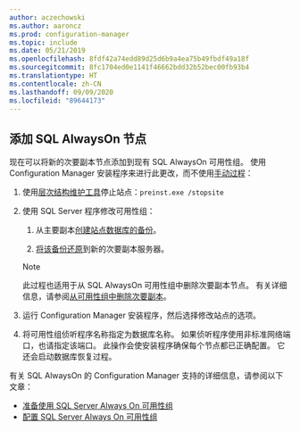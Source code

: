 ```yaml
---
author: aczechowski
ms.author: aaroncz
ms.prod: configuration-manager
ms.topic: include
ms.date: 05/21/2019
ms.openlocfilehash: 8fdf42a74edd89d25d6b9a4ea75b49fbdf49a18f
ms.sourcegitcommit: 8fc1704ed0e1141f46662bdd32b52bec00fb93b4
ms.translationtype: HT
ms.contentlocale: zh-CN
ms.lasthandoff: 09/09/2020
ms.locfileid: "89644173"
---
```

## <a name="add-a-sql-alwayson-node"></a><a name="bkmk_sqlao"></a> 添加 SQL AlwaysOn 节点

<!--3127336-->

现在可以将新的次要副本节点添加到现有 SQL AlwaysOn 可用性组。 使用 Configuration Manager 安装程序来进行此更改，而不使用[手动过程](../../../../servers/deploy/configure/configure-aoag.md#bkmk_sync)：

1. 使用[层次结构维护工具](../../../../servers/manage/hierarchy-maintenance-tool-preinst.exe.md)停止站点：`preinst.exe /stopsite`

1. 使用 SQL Server 程序修改可用性组：

    1. 从主要副本[创建站点数据库的备份](/sql/relational-databases/backup-restore/create-a-full-database-backup-sql-server)。

    1. [将该备份还原](/sql/relational-databases/backup-restore/restore-a-database-backup-using-ssms)到新的次要副本服务器。

    > [!Note]  
    > 此过程也适用于从 SQL AlwaysOn 可用性组中删除次要副本节点。 有关详细信息，请参阅[从可用性组中删除次要副本](/sql/database-engine/availability-groups/windows/remove-a-secondary-replica-from-an-availability-group-sql-server)。

1. 运行 Configuration Manager 安装程序，然后选择修改站点的选项。

1. 将可用性组侦听程序名称指定为数据库名称。 如果侦听程序使用非标准网络端口，也请指定该端口。 此操作会使安装程序确保每个节点都已正确配置。 它还会启动数据库恢复过程。

有关 SQL AlwaysOn 的 Configuration Manager 支持的详细信息，请参阅以下文章：

- [准备使用 SQL Server Always On 可用性组](../../../../servers/deploy/configure/sql-server-alwayson-for-a-highly-available-site-database.md)
- [配置 SQL Server Always On 可用性组](../../../../servers/deploy/configure/configure-aoag.md)
